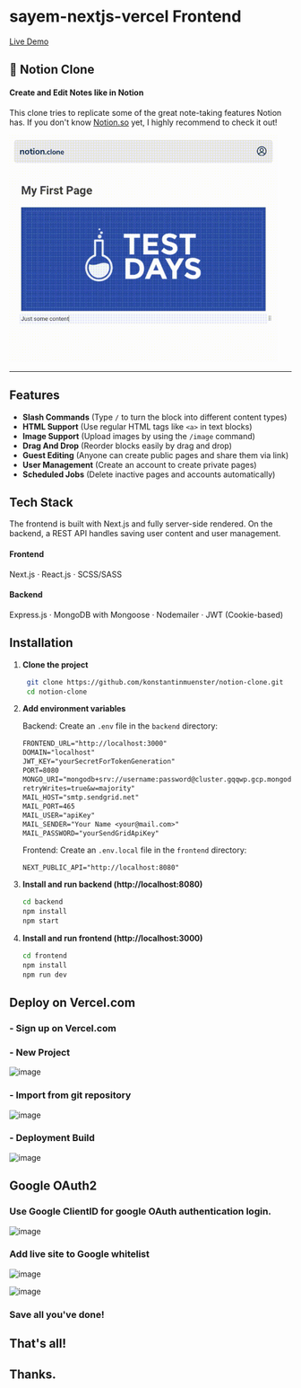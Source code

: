 # sayem-nextjs-vercel Frontend

  [Live Demo](https://sayem-nextjs-vercel.vercel.app/) <br />
## 📓 Notion Clone

#### Create and Edit Notes like in Notion

This clone tries to replicate some of the great note-taking features Notion has. If you don't know [Notion.so](https://notion.so) yet, I highly recommend to check it out!


<img alt="notion clone screenshot" src="./screenshot.gif" width="480">

---

## Features

- **Slash Commands** (Type `/` to turn the block into different content types)
- **HTML Support** (Use regular HTML tags like `<a>` in text blocks)
- **Image Support** (Upload images by using the `/image` command)
- **Drag And Drop** (Reorder blocks easily by drag and drop)
- **Guest Editing** (Anyone can create public pages and share them via link)
- **User Management** (Create an account to create private pages)
- **Scheduled Jobs** (Delete inactive pages and accounts automatically)

## Tech Stack
  The frontend is built with Next.js and fully server-side rendered. On the backend, a REST API handles saving user content and user management.

#### Frontend

Next.js · React.js · SCSS/SASS

#### Backend

Express.js · MongoDB with Mongoose · Nodemailer · JWT (Cookie-based)

## Installation

1. **Clone the project**

   ```sh
    git clone https://github.com/konstantinmuenster/notion-clone.git
    cd notion-clone
   ```
   
2. **Add environment variables**

   Backend: Create an `.env` file in the `backend` directory:

   ```
   FRONTEND_URL="http://localhost:3000"
   DOMAIN="localhost"
   JWT_KEY="yourSecretForTokenGeneration"
   PORT=8080
   MONGO_URI="mongodb+srv://username:password@cluster.gqqwp.gcp.mongodb.net/database?retryWrites=true&w=majority"
   MAIL_HOST="smtp.sendgrid.net"
   MAIL_PORT=465
   MAIL_USER="apiKey"
   MAIL_SENDER="Your Name <your@mail.com>"
   MAIL_PASSWORD="yourSendGridApiKey"
   ```

   Frontend: Create an `.env.local` file in the `frontend` directory:

   ```
   NEXT_PUBLIC_API="http://localhost:8080"
   ```

3. **Install and run backend (http://localhost:8080)**

    ```sh
    cd backend
    npm install
    npm start
    ```

4. **Install and run frontend (http://localhost:3000)**

    ```sh
    cd frontend
    npm install
    npm run dev
    ```
    
  ## Deploy on Vercel.com
  ### - Sign up on Vercel.com
  ### - New Project

  ![image](https://user-images.githubusercontent.com/75736745/109390756-0a3df100-78d9-11eb-9ba6-148f30e5e4be.png)

  ### - Import from git repository

  ![image](https://user-images.githubusercontent.com/75736745/109391808-a0c0e100-78de-11eb-80a7-d6e03939e4c0.png)

  ### - Deployment Build

  ![image](https://user-images.githubusercontent.com/75736745/109391998-4d9b5e00-78df-11eb-8037-1b435943688d.png)

## Google OAuth2 
  ### Use Google ClientID for google OAuth authentication login.
  
  ![image](https://user-images.githubusercontent.com/75736745/109507407-51a4b880-7a64-11eb-92cc-710e8acd558b.png)

  ### Add live site to Google whitelist
  
  ![image](https://user-images.githubusercontent.com/75736745/109507531-76992b80-7a64-11eb-8637-d395cebc7034.png)

  ![image](https://user-images.githubusercontent.com/75736745/109507610-87e23800-7a64-11eb-9739-8ac4d75e4c68.png)

  ### Save all you've done!
  
## That's all!

## Thanks.
